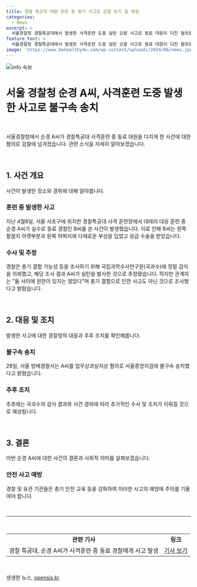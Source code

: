 ```yaml
---
title: 경찰 특공대 대원 훈련 중 총기 사고로 검찰 송치 될 예정
categories:
  - News
excerpt: >
  서울경찰청 경찰특공대에서 발생한 사격훈련 도중 실탄 오발 사고로 동료 대원이 다친 혐의로 순경이 검찰에 넘겨졌다. 순경 A씨는 실수로 동료 경찰인 B씨를 쏜 것으로 밝혀졌으며, 사고원인으로 총기 결함 가능성 등이 조사 중이다. 경찰 관계자는 둘 사이에 원한이 있지는 않았다며 총기 결함으로 인한 사고도 아닌 것으로 조사했다고 말했다. 실탄을 발사한 것으로 추정된 A씨는 업무상과실치상 혐의로 검찰 송치되었다.
feature_text: >
  서울경찰청 경찰특공대에서 발생한 사격훈련 도중 실탄 오발 사고로 동료 대원이 다친 혐의로 순경이 검찰에 넘겨졌다. 순경 A씨는 실수로 동료 경찰인 B씨를 쏜 것으로 밝혀졌으며, 사고원인으로 총기 결함 가능성 등이 조사 중이다. 경찰 관계자는 둘 사이에 원한이 있지는 않았다며 총기 결함으로 인한 사고도 아닌 것으로 조사했다고 말했다. 실탄을 발사한 것으로 추정된 A씨는 업무상과실치상 혐의로 검찰 송치되었다.
image: 'https://www.behealthy4u.com/wp-content/uploads/2024/06/news.jpg'
---
```


<p><img src="https://www.behealthy4u.com/wp-content/uploads/2024/06/news.jpg" alt="info 속보" /></p>

<h1>서울 경찰청 순경 A씨, 사격훈련 도중 발생한 사고로 불구속 송치</h1>

<p data-ke-size="size16">&nbsp;</p>

<p>서울경찰청에서 순경 A씨가 경찰특공대 사격훈련 중 동료 대원을 다치게 한 사건에 대한 혐의로 검찰에 넘겨졌습니다. 관련 소식을 자세히 알아보겠습니다.</p>

<p data-ke-size="size16">&nbsp;</p>

<h2 data-ke-size="size26">1. 사건 개요</h2>

<p data-ke-size="size16">사건이 발생한 장소와 경위에 대해 알아봅니다.</p>

<h3>훈련 중 발생한 사고</h3>

<p data-ke-size="size16">지난 4월8일, 서울 서초구에 위치한 경찰특공대 사격 훈련장에서 대테러 대응 훈련 중 순경 A씨가 실수로 동료 경찰인 B씨를 쏜 사건이 발생했습니다. 이로 인해 B씨는 왼쪽 팔꿈치 아랫부분과 왼쪽 허벅지에 다채로운 부상을 입었고 응급 수술을 받았습니다.</p>

<h3>수사 및 추정</h3>

<p data-ke-size="size16">경찰은 총기 결함 가능성 등을 조사하기 위해 국립과학수사연구원(국과수)에 정밀 감식을 의뢰했고, 해당 조사 결과 A씨가 실탄을 발사한 것으로 추정됐습니다. 하지만 관계자는 "둘 사이에 원한이 있지는 않았다"며 총기 결함으로 인한 사고도 아닌 것으로 조사했다고 밝혔습니다.</p>

<p data-ke-size="size16">&nbsp;</p>

<h2 data-ke-size="size26">2. 대응 및 조치</h2>

<p data-ke-size="size16">발생한 사고에 대한 경찰청의 대응과 추후 조치를 확인해봅니다.</p>

<h3>불구속 송치</h3>

<p data-ke-size="size16">28일, 서울 방배경찰서는 A씨를 업무상과실치상 혐의로 서울중앙지검에 불구속 송치했다고 밝혔습니다.</p>

<h3>추후 조치</h3>

<p data-ke-size="size16">추후에는 국과수의 감식 결과와 사건 경위에 따라 추가적인 수사 및 조치가 이뤄질 것으로 예상됩니다.</p>

<p data-ke-size="size16">&nbsp;</p>

<h2 data-ke-size="size26">3. 결론</h2>

<p data-ke-size="size16">이번 순경 A씨에 대한 사건의 결론과 사회적 의미를 살펴보겠습니다.</p>

<h3>안전 사고 예방</h3>

<p data-ke-size="size16">경찰 및 유관 기관들은 총기 안전 교육 등을 강화하여 이러한 사고의 예방에 주의를 기울여야 합니다.</p>

<p data-ke-size="size16">&nbsp;</p>

<hr>

<p data-ke-size="size16">&nbsp;</p>

<table>
<tbody>
<tr>
<td style="text-align: center; height: 17px;"><b>관련 기사</b></td>
<td style="text-align: center; height: 17px;"><b>링크</b></td>
</tr>
<tr>
<td style="text-align: center; height: 17px;">경찰 특공대, 순경 A씨가 사격훈련 중 동료 경찰에게 사고 발생</td>
<td style="text-align: center; height: 17px;"><a href="https://news.naver.com/main/read.nhn?mode=LSD&mid=sec&sid1=102&oid=001&aid=0012412345">기사 보기</a></td>
</tr>
</tbody>
</table>

<p data-ke-size="size16">&nbsp;</p>
생생한 뉴스, <a href="https://opensis.kr" rel="dofollow">opensis.kr</a>


